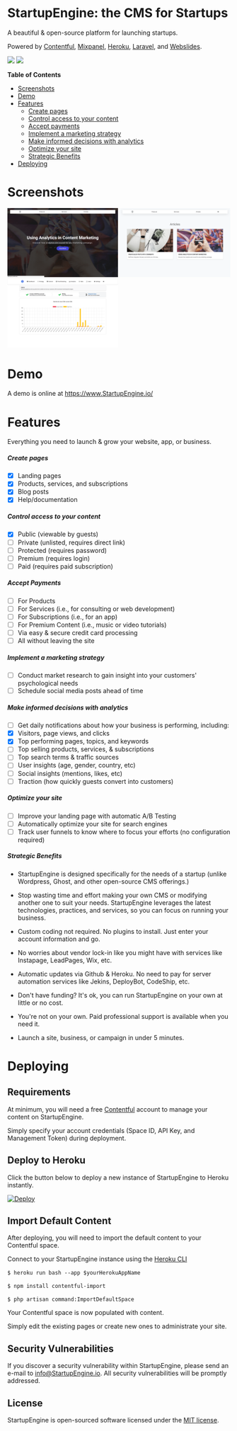 # StartupEngine: the CMS for Startups

A beautiful & open-source platform for launching startups.

Powered by [Contentful](https://contentful.com), [Mixpanel](https://mixpanel.com), [Heroku](https://Heroku.com), [Laravel](https://laravel.com), and [Webslides](https://github.com/webslides/webslides/).

<div>
     <img src="https://images.contentful.com/x5o3atz1wqhm/2PWSbcsefYImQyMuqcIuGi/5efaa2c98a4819ef729885a7c3aa381c/App_Icon_2x.png" width="100">
     <img src="http://www.luckyrabbit.info/images/lr-logo.png" width="100">
</div>

**Table of Contents** 

- [Screenshots](#screenshots)
- [Demo](#demo)
- [Features](#features)
    - [Create pages](#create-pages)
    - [Control access to your content](#control-access-to-your-content)
    - [Accept payments](#accept-payments)
    - [Implement a marketing strategy](#implement-a-marketing-strategy)          
    - [Make informed decisions with analytics](#make-informed-decisions-with-analytics)   
    - [Optimize your site](#optimize-your-site)
    - [Strategic Benefits](#strategic-benefits)
- [Deploying](#deploying)

# Screenshots
<div>   
     <img src="/storage/app/docs/screenshots/Article.png" width="250">
      <img src="/storage/app/docs/screenshots/Articles.png" width="250">
     <img src="/storage/app/docs/screenshots/Analytics.png" width="250">     
</div>

# Demo
A demo is online at https://www.StartupEngine.io/

# Features 
Everything you need to launch & grow your website, app, or business.

##### Create pages
* [x] Landing pages
* [X] Products, services, and subscriptions
* [x] Blog posts
* [x] Help/documentation

##### Control access to your content
* [x] Public (viewable by guests)
* [ ] Private (unlisted, requires direct link)
* [ ] Protected (requires password)
* [ ] Premium (requires login)
* [ ] Paid (requires paid subscription)

##### Accept Payments 
* [ ] For Products
* [ ] For Services (i.e., for consulting or web development)
* [ ] For Subscriptions (i.e., for an app) 
* [ ] For Premium Content (i.e., music or video tutorials)
* [ ] Via easy & secure credit card processing
* [ ] All without leaving the site

##### Implement a marketing strategy
* [ ] Conduct market research to gain insight into your customers' psychological needs
* [ ] Schedule social media posts ahead of time 
 
##### Make informed decisions with analytics
* [ ] Get daily notifications about how your business is performing, including:
* [x] Visitors, page views, and clicks
* [x] Top performing pages, topics, and keywords
* [ ] Top selling products, services, & subscriptions
* [ ] Top search terms & traffic sources
* [ ] User insights (age, gender, country, etc)
* [ ] Social insights (mentions, likes, etc)
* [ ] Traction (how quickly guests convert into customers)

##### Optimize your site 
* [ ] Improve your landing page with automatic A/B Testing
* [ ] Automatically optimize your site for search engines
* [ ] Track user funnels to know where to focus your efforts (no configuration required)

##### Strategic Benefits
* StartupEngine is designed specifically for the needs of a startup (unlike Wordpress, Ghost, and other open-source CMS offerings.)

* Stop wasting time and effort making your own CMS or modifying another one to suit your needs. StartupEngine leverages the latest technologies, practices, and services, so you can focus on running your business.

* Custom coding not required. No plugins to install. Just enter your account information and go.

* No worries about vendor lock-in like you might have with services like Instapage, LeadPages, Wix, etc.

* Automatic updates via Github & Heroku. No need to pay for server automation services like Jekins, DeployBot, CodeShip, etc.

* Don't have funding? It's ok, you can run StartupEngine on your own at little or no cost.
 
* You're not on your own. Paid professional support is available when you need it.

* Launch a site, business, or campaign in under 5 minutes. 

# Deploying

## Requirements
At minimum, you will need a free [Contentful](https://contentful.com) account to manage your content on StartupEngine.

Simply specify your account credentials (Space ID, API Key, and Management Token) during deployment.

## Deploy to Heroku
Click the button below to deploy a new instance of StartupEngine to Heroku instantly.

[![Deploy](https://www.herokucdn.com/deploy/button.svg)](https://heroku.com/deploy?template=https://github.com/luckyrabbitllc/StartupEngine)

## Import Default Content
After deploying, you will need to import the default content to your Contentful space. 

Connect to your StartupEngine instance using the [Heroku CLI](https://devcenter.heroku.com/articles/heroku-cli)

```
$ heroku run bash --app $yourHerokuAppName
```

```
$ npm install contentful-import
```

```
$ php artisan command:ImportDefaultSpace
```

Your Contentful space is now populated with content.

Simply edit the existing pages or create new ones to administrate your site.

## Security Vulnerabilities

If you discover a security vulnerability within StartupEngine, please send an e-mail to info@StartupEngine.io. All security vulnerabilities will be promptly addressed.

## License

StartupEngine is open-sourced software licensed under the [MIT license](http://opensource.org/licenses/MIT).
